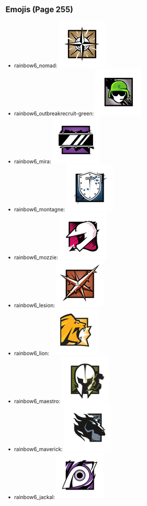 
## Emojis (Page 255)

* rainbow6_nomad: ![rainbow6_nomad](output/rainbow6_nomad.png)
* rainbow6_outbreakrecruit-green: ![rainbow6_outbreakrecruit-green](output/rainbow6_outbreakrecruit-green.png)
* rainbow6_mira: ![rainbow6_mira](output/rainbow6_mira.png)
* rainbow6_montagne: ![rainbow6_montagne](output/rainbow6_montagne.png)
* rainbow6_mozzie: ![rainbow6_mozzie](output/rainbow6_mozzie.png)
* rainbow6_lesion: ![rainbow6_lesion](output/rainbow6_lesion.png)
* rainbow6_lion: ![rainbow6_lion](output/rainbow6_lion.png)
* rainbow6_maestro: ![rainbow6_maestro](output/rainbow6_maestro.png)
* rainbow6_maverick: ![rainbow6_maverick](output/rainbow6_maverick.png)
* rainbow6_jackal: ![rainbow6_jackal](output/rainbow6_jackal.png)
